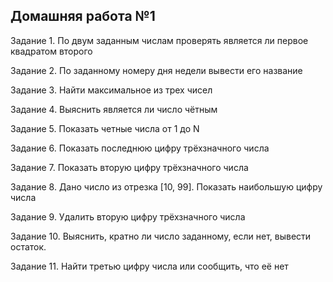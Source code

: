 ## Домашняя работа №1

Задание 1. По двум заданным числам проверять является ли первое квадратом второго

Задание 2. По заданному номеру дня недели вывести его название

Задание 3. Найти максимальное из трех чисел

Задание 4. Выяснить является ли число чётным

Задание 5. Показать четные числа от 1 до N

Задание 6. Показать последнюю цифру трёхзначного числа

Задание 7. Показать вторую цифру трёхзначного числа

Задание 8. Дано число из отрезка [10, 99]. Показать наибольшую цифру числа

Задание 9. Удалить вторую цифру трёхзначного числа

Задание 10. Выяснить, кратно ли число заданному, если нет, вывести остаток.

Задание 11. Найти третью цифру числа или сообщить, что её нет
